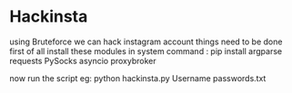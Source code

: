 # Hackinsta
using Bruteforce we can hack instagram account
things need to be done 
first of all install these modules in system
command :
pip install argparse requests PySocks asyncio proxybroker
  
  
  now run the script
  eg: python hackinsta.py Username passwords.txt
  
